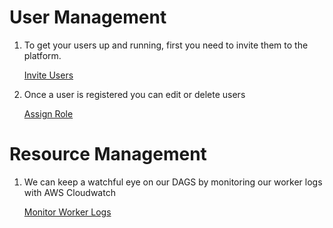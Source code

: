 
# User Management
1. To get your users up and running, first you need to invite them to the platform. 

    <a href="/#/reference/admin-menu/invitations" target="_blank" rel="noopener">Invite Users</a>

2. Once a user is registered you can edit or delete users

    <a href="/#/reference/admin-menu/users" target="_blank" rel="noopener">Assign Role</a>

# Resource Management
1. We can keep a watchful eye on our DAGS by monitoring our worker logs with AWS Cloudwatch

    <a href="/#/how-tos/airflow/worker-logs" target="_blank" rel="noopener">Monitor Worker Logs</a>